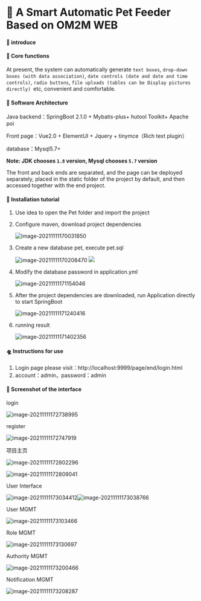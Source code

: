 # 🚀 A Smart Automatic Pet Feeder Based on OM2M WEB

#### 🛫 introduce


#### 👑 Core functions
At present, the system can automatically generate `text boxes`, `drop-down boxes (with data association)`, `date controls (date and date and time controls)`, `radio buttons`, `file uploads (tables can be Display pictures directly) `etc, convenient and comfortable.


#### 🚂 Software Architecture
Java backend：SpringBoot 2.1.0 + Mybatis-plus+ hutool Toolkit+ Apache poi

Front page：Vue2.0 + ElementUI + Jquery + tinymce（Rich text plugin）

database：Mysql5.7+

**Note: JDK chooses `1.8` version, Mysql chooses `5.7` version**

The front and back ends are separated, and the page can be deployed separately, placed in the static folder of the project by default, and then accessed together with the end project.


#### 🚁 Installation tutorial

1. Use idea to open the Pet folder and import the project

2. Configure maven, download project dependencies

   ![image-20211111170031850](Pet.assets/image-20211111170031850.png)

3. Create a new database pet, execute pet.sql

   ![image-20211111170208470](Pet.assets/image-20211111170208470.png)
   ![](https://www.hualigs.cn/image/60a4645016b23.jpg)

4. Modify the database password in application.yml

   ![image-20211111171154046](Pet.assets/image-20211111171154046.png)

   

5. After the project dependencies are downloaded, run Application directly to start SpringBoot

   ![image-20211111171240416](Pet.assets/image-20211111171240416.png)

6. running result  

   ![image-20211111171402356](Pet.assets/image-20211111171402356.png)

#### 🛸 Instructions for use

1. Login page please visit：http://localhost:9999/page/end/login.html
2. account：admin，password：admin

#### 🎨 Screenshot of the interface

login

![image-20211111172738995](Pet.assets/image-20211111172738995.png)

register

![image-20211111172747919](Pet.assets/image-20211111172747919.png)

项目主页

![image-20211111172802296](Pet.assets/image-20211111172802296.png)

![image-20211111172809041](Pet.assets/image-20211111172809041.png)

User Interface

![image-20211111173034412](Pet.assets/image-20211111173034412.png)![image-20211111173038766](C:\Users\zk\AppData\Roaming\Typora\typora-user-images\image-20211111173038766.png)

User MGMT

![image-20211111173103466](Pet.assets/image-20211111173103466.png)

Role MGMT	

![image-20211111173130697](Pet.assets/image-20211111173130697.png)

Authority MGMT

![image-20211111173200466](Pet.assets/image-20211111173200466.png)

Notification MGMT

![image-20211111173208287](Pet.assets/image-20211111173208287.png)



